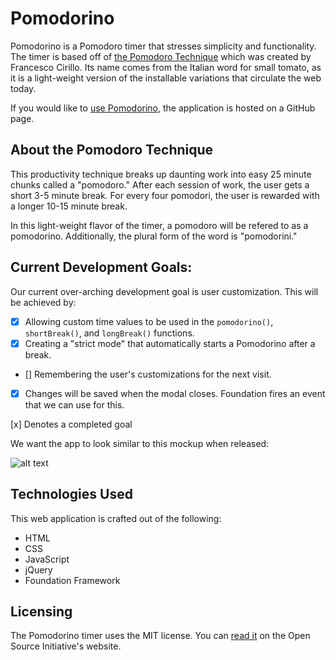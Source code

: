 # Pomodorino
Pomodorino is a Pomodoro timer that stresses simplicity and functionality. The timer is based off of [the Pomodoro Technique](http://pomodorotechnique.com/) which was created by Francesco Cirillo. Its name comes from the Italian word for small tomato, as it is a light-weight version of the installable variations that circulate the web today.

If you would like to [use Pomodorino](http://cosmicauma31.github.io/Pomodorino/), the application is hosted on a GitHub page.

## About the Pomodoro Technique
This productivity technique breaks up daunting work into easy 25 minute chunks called a "pomodoro." After each session of work, the user gets a short 3-5 minute break. For every four pomodori, the user is rewarded with a longer 10-15 minute break.

In this light-weight flavor of the timer, a pomodoro will be refered to as a pomodorino. Additionally, the plural form of the word is "pomodorini."

## Current Development Goals:
Our current over-arching development goal is user customization. This will be achieved by:
- [x] Allowing custom time values to be used in the `pomodorino()`, `shortBreak()`, and `longBreak()` functions.
- [x] Creating a "strict mode" that automatically starts a Pomodorino after a break.
- [] Remembering the user's customizations for the next visit.
 - [x] Changes will be saved when the modal closes. Foundation fires an event that we can use for this.

[x] Denotes a completed goal

We want the app to look similar to this mockup when released:

![alt text](https://raw.github.com/cosmicauma31/Pomodorino/master/img/Pomodorino.png "Pomodorino Mockup")
## Technologies Used
This web application is crafted out of the following:
- HTML
- CSS
- JavaScript
 - jQuery
- Foundation Framework

## Licensing
The Pomodorino timer uses the MIT license. You can [read it](http://opensource.org/licenses/MIT) on the Open Source Initiative's website.